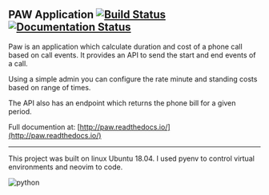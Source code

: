 PAW Application [![Build Status](https://travis-ci.org/abnerpc/paw.svg?branch=master)](https://travis-ci.org/abnerpc/paw) [![Documentation Status](https://readthedocs.org/projects/paw/badge/?version=latest)](https://paw.readthedocs.io/?badge=latest)
-

Paw is an application which calculate duration and cost of a phone call based on call events. It provides an API to send the start and end events of a call.

Using a simple admin you can configure the rate minute and standing costs based on range of times.

The API also has an endpoint which returns the phone bill for a given period.

Full documention at: [http://paw.readthedocs.io/](http://paw.readthedocs.io/)

----------

This project was built on linux Ubuntu 18.04. I used pyenv to control virtual environments and neovim to code.

![python](https://www.python.org/static/community_logos/python-logo.png)
